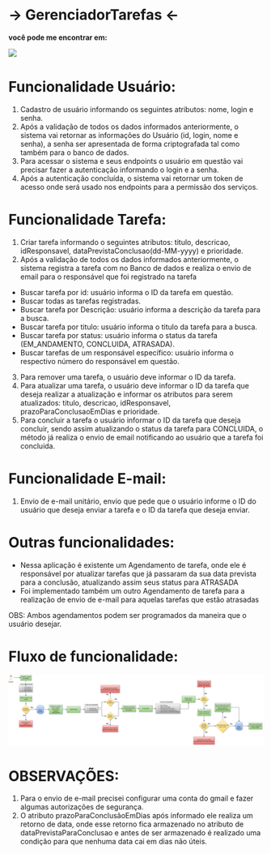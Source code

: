 # -> GerenciadorTarefas <-

 <p><b>você pode me encontrar em:</b></p>
  <a href="https://www.linkedin.com/in/brunno-danyel-739a90231/">
  <img src="https://img.shields.io/badge/linkedin-%230077B5.svg?style=for-the-badge&logo=linkedin&logoColor=white">
  </a>

# Funcionalidade Usuário:

1. Cadastro de usuário informando os seguintes atributos: nome, login e senha.
2.  Após a validação de todos os dados informados anteriormente, o sistema vai retornar as informações do Usuário (id, login, nome e senha), a senha ser apresentada de forma criptografada tal como também para o banco de dados.
3.  Para acessar o sistema e seus endpoints o usuário em questão vai precisar fazer a autenticação informando o login e a senha.
4.  Após a autenticação concluída, o sistema vai retornar um token de acesso onde será usado nos endpoints para a permissão dos serviços.

# Funcionalidade Tarefa:

1. Criar tarefa informando o seguintes atributos: titulo, descricao, idResponsavel, dataPrevistaConclusao(dd-MM-yyyy) e prioridade.
2. Após a validação de todos os dados informados anteriormente, o sistema registra a tarefa com no Banco de dados e realiza o envio de email para o responsável que foi registrado na tarefa

* Buscar tarefa por id: usuário informa o ID da tarefa em questão.
* Buscar todas as tarefas registradas.
* Buscar tarefa por Descrição: usuário informa a descrição da tarefa para a busca.
* Buscar tarefa por titulo: usuário informa o titulo da tarefa para a busca.
* Buscar tarefa por status: usuário informa o status da tarefa (EM_ANDAMENTO, CONCLUIDA, ATRASADA).
* Buscar tarefas de um responsável específico: usuário informa o respectivo número do responsável em questão.

3. Para remover uma tarefa, o usuário deve informar o ID da tarefa.
4. Para atualizar uma tarefa, o usuário deve informar o ID da tarefa que deseja realizar a atualização e informar os atributos para serem atualizados:  titulo, descricao, idResponsavel, prazoParaConclusaoEmDias e prioridade.
5. Para concluir a tarefa o usuário informar o ID da tarefa que deseja concluir, sendo assim atualizando o status da tarefa para CONCLUIDA, o método já realiza o envio de email notificando ao usuário que a tarefa foi concluida.

# Funcionalidade E-mail:

1. Envio de e-mail unitário, envio que pede que o usuário informe o ID do usuário que deseja enviar a tarefa e o ID da tarefa que deseja enviar.

# Outras funcionalidades:
  
  * Nessa aplicação é existente um Agendamento de tarefa, onde ele é responsável por atualizar tarefas que já passaram da sua data prevista para a conclusão, atualizando assim seus status para ATRASADA
  * Foi implementado também um outro Agendamento de tarefa para a realização de envio de e-mail para aquelas tarefas que estão atrasadas

OBS: Ambos agendamentos podem ser programados da maneira que o usuário desejar.

# Fluxo de funcionalidade:
![Gerenciador-de-Tarefa-fluxo](https://github.com/Brunno-Danyel/Projeto-Gerenciador-de-tarefas/blob/main/Documentos/Gerenciador-de-Tarefa-fluxo.png)



# OBSERVAÇÕES: 
1. Para o envio de e-mail precisei configurar uma conta do gmail e fazer algumas autorizações de segurança.
2. O atributo prazoParaConclusãoEmDias após informado ele realiza um retorno de data, onde esse retorno fica armazenado no atributo de dataPrevistaParaConclusao e antes de ser armazenado é realizado uma condição para que nenhuma data cai em dias não úteis.


